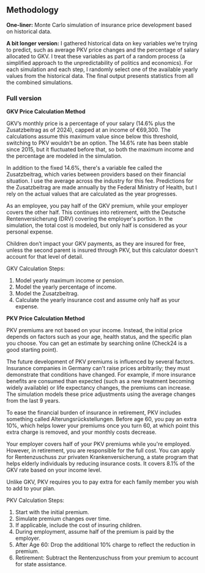 
## Methodology 
**One-liner:** Monte Carlo simulation of insurance price development based on historical data.

**A bit longer version:** I gathered historical data on key variables we’re trying to predict, such as average PKV price changes and the percentage of salary allocated to GKV. I treat these variables as part of a random process (a simplified approach to the unpredictability of politics and economics). For each simulation and each step, I randomly select one of the available yearly values from the historical data. The final output presents statistics from all the combined simulations.

### Full version

**GKV Price Calculation Method**

GKV’s monthly price is a percentage of your salary (14.6% plus the Zusatzbeitrag as of 2024), capped at an income of €69,300. The calculations assume this maximum value since below this threshold, switching to PKV wouldn't be an option. The 14.6% rate has been stable since 2015, but it fluctuated before that, so both the maximum income and the percentage are modeled in the simulation.

In addition to the fixed 14.6%, there's a variable fee called the Zusatzbeitrag, which varies between providers based on their financial situation. I use the average across the industry for this fee. Predictions for the Zusatzbeitrag are made annually by the Federal Ministry of Health, but I rely on the actual values that are calculated as the year progresses.

As an employee, you pay half of the GKV premium, while your employer covers the other half. This continues into retirement, with the Deutsche Rentenversicherung (DRV) covering the employer's portion. In the simulation, the total cost is modeled, but only half is considered as your personal expense.

Children don’t impact your GKV payments, as they are insured for free, unless the second parent is insured through PKV, but this calculator doesn't account for that level of detail.

GKV Calculation Steps:
1. Model yearly maximum income or pension.
2. Model the yearly percentage of income.
3. Model the Zusatzbeitrag.
4. Calculate the yearly insurance cost and assume only half as your expense.

**PKV Price Calculation Method**

PKV premiums are not based on your income. Instead, the initial price depends on factors such as your age, health status, and the specific plan you choose. You can get an estimate by searching online (Check24 is a good starting point).

The future development of PKV premiums is influenced by several factors. Insurance companies in Germany can't raise prices arbitrarily; they must demonstrate that conditions have changed. For example, if more insurance benefits are consumed than expected (such as a new treatment becoming widely available) or life expectancy changes, the premiums can increase. The simulation models these price adjustments using the average changes from the last 9 years.

To ease the financial burden of insurance in retirement, PKV includes something called Alterungsrückstellungen. Before age 60, you pay an extra 10%, which helps lower your premiums once you turn 60, at which point this extra charge is removed, and your monthly costs decrease.

Your employer covers half of your PKV premiums while you're employed. However, in retirement, you are responsible for the full cost. You can apply for Rentenzuschuss zur privaten Krankenversicherung, a state program that helps elderly individuals by reducing insurance costs. It covers 8.1% of the GKV rate based on your income level.

Unlike GKV, PKV requires you to pay extra for each family member you wish to add to your plan.

PKV Calculation Steps:
1. Start with the initial premium.
2. Simulate premium changes over time.
3. If applicable, include the cost of insuring children.
4. During employment, assume half of the premium is paid by the employer.
5. After Age 60: Drop the additional 10% charge to reflect the reduction in premium.
6. Retirement: Subtract the Rentenzuschuss from your premium to account for state assistance.
